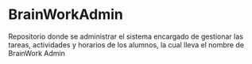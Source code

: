 # BrainWorkAdmin
 Repositorio donde se administrar el sistema encargado de gestionar las tareas, actividades y horarios de los alumnos, la cual lleva el nombre de BrainWork Admin
